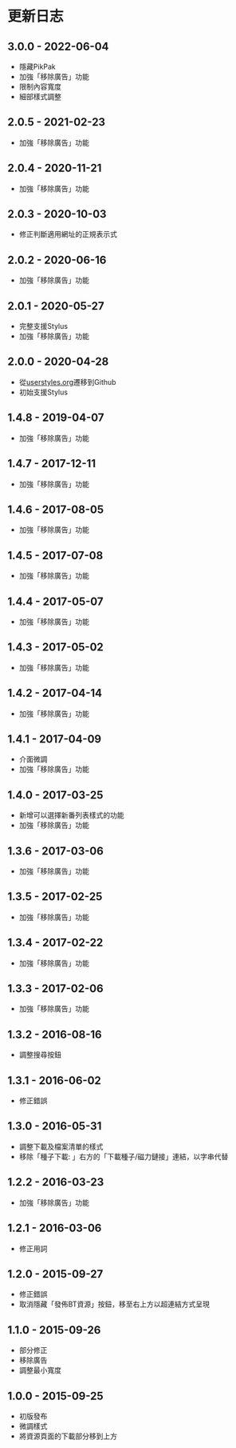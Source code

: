 # 更新日志

## 3.0.0 - 2022-06-04

- 隱藏PikPak
- 加強「移除廣告」功能
- 限制內容寬度
- 細部樣式調整

## 2.0.5 - 2021-02-23

- 加強「移除廣告」功能

## 2.0.4 - 2020-11-21

- 加強「移除廣告」功能

## 2.0.3 - 2020-10-03

- 修正判斷適用網址的正規表示式

## 2.0.2 - 2020-06-16

- 加強「移除廣告」功能

## 2.0.1 - 2020-05-27

- 完整支援Stylus
- 加強「移除廣告」功能

## 2.0.0 - 2020-04-28

- 從[userstyles.org](https://userstyles.org/styles/119129)遷移到Github
- 初始支援Stylus

## 1.4.8 - 2019-04-07

- 加強「移除廣告」功能

## 1.4.7 - 2017-12-11

- 加強「移除廣告」功能

## 1.4.6 - 2017-08-05

- 加強「移除廣告」功能

## 1.4.5 - 2017-07-08

- 加強「移除廣告」功能

## 1.4.4 - 2017-05-07

- 加強「移除廣告」功能

## 1.4.3 - 2017-05-02

- 加強「移除廣告」功能

## 1.4.2 - 2017-04-14

- 加強「移除廣告」功能

## 1.4.1 - 2017-04-09

- 介面微調
- 加強「移除廣告」功能

## 1.4.0 - 2017-03-25

- 新增可以選擇新番列表樣式的功能
- 加強「移除廣告」功能

## 1.3.6 - 2017-03-06

- 加強「移除廣告」功能

## 1.3.5 - 2017-02-25

- 加強「移除廣告」功能

## 1.3.4 - 2017-02-22

- 加強「移除廣告」功能

## 1.3.3 - 2017-02-06

- 加強「移除廣告」功能

## 1.3.2 - 2016-08-16

- 調整搜尋按鈕

## 1.3.1 - 2016-06-02

- 修正錯誤

## 1.3.0 - 2016-05-31

- 調整下載及檔案清單的樣式
- 移除「種子下載: 」右方的「下載種子/磁力鏈接」連結，以字串代替

## 1.2.2 - 2016-03-23

- 加強「移除廣告」功能

## 1.2.1 - 2016-03-06

- 修正用詞

## 1.2.0 - 2015-09-27

- 修正錯誤
- 取消隱藏「發佈BT資源」按鈕，移至右上方以超連結方式呈現

## 1.1.0 - 2015-09-26

- 部分修正
- 移除廣告
- 調整最小寬度

## 1.0.0 - 2015-09-25

- 初版發布
- 微調樣式
- 將資源頁面的下載部分移到上方
